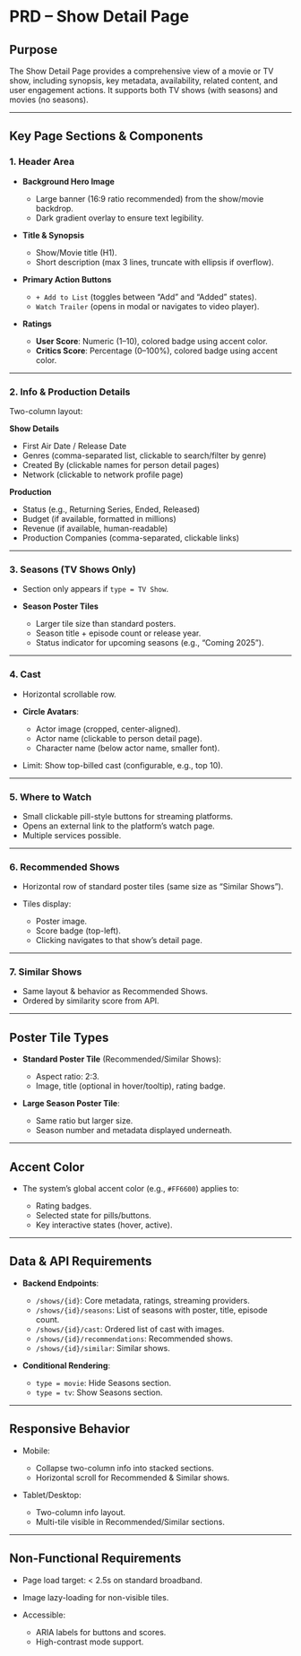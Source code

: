 # **PRD – Show Detail Page**

## **Purpose**

The Show Detail Page provides a comprehensive view of a movie or TV show, including synopsis, key metadata, availability, related content, and user engagement actions. It supports both TV shows (with seasons) and movies (no seasons).

---

## **Key Page Sections & Components**

### 1. **Header Area**

* **Background Hero Image**

  * Large banner (16:9 ratio recommended) from the show/movie backdrop.
  * Dark gradient overlay to ensure text legibility.
* **Title & Synopsis**

  * Show/Movie title (H1).
  * Short description (max 3 lines, truncate with ellipsis if overflow).
* **Primary Action Buttons**

  * `+ Add to List` (toggles between “Add” and “Added” states).
  * `Watch Trailer` (opens in modal or navigates to video player).
* **Ratings**

  * **User Score**: Numeric (1–10), colored badge using accent color.
  * **Critics Score**: Percentage (0–100%), colored badge using accent color.

---

### 2. **Info & Production Details**

Two-column layout:

**Show Details**

* First Air Date / Release Date
* Genres (comma-separated list, clickable to search/filter by genre)
* Created By (clickable names for person detail pages)
* Network (clickable to network profile page)

**Production**

* Status (e.g., Returning Series, Ended, Released)
* Budget (if available, formatted in millions)
* Revenue (if available, human-readable)
* Production Companies (comma-separated, clickable links)

---

### 3. **Seasons (TV Shows Only)**

* Section only appears if `type = TV Show`.
* **Season Poster Tiles**

  * Larger tile size than standard posters.
  * Season title + episode count or release year.
  * Status indicator for upcoming seasons (e.g., “Coming 2025”).

---

### 4. **Cast**

* Horizontal scrollable row.
* **Circle Avatars**:

  * Actor image (cropped, center-aligned).
  * Actor name (clickable to person detail page).
  * Character name (below actor name, smaller font).
* Limit: Show top-billed cast (configurable, e.g., top 10).

---

### 5. **Where to Watch**

* Small clickable pill-style buttons for streaming platforms.
* Opens an external link to the platform’s watch page.
* Multiple services possible.

---

### 6. **Recommended Shows**

* Horizontal row of standard poster tiles (same size as “Similar Shows”).
* Tiles display:

  * Poster image.
  * Score badge (top-left).
  * Clicking navigates to that show’s detail page.

---

### 7. **Similar Shows**

* Same layout & behavior as Recommended Shows.
* Ordered by similarity score from API.

---

## **Poster Tile Types**

* **Standard Poster Tile** (Recommended/Similar Shows):

  * Aspect ratio: 2:3.
  * Image, title (optional in hover/tooltip), rating badge.
* **Large Season Poster Tile**:

  * Same ratio but larger size.
  * Season number and metadata displayed underneath.

---

## **Accent Color**

* The system’s global accent color (e.g., `#FF6600`) applies to:

  * Rating badges.
  * Selected state for pills/buttons.
  * Key interactive states (hover, active).

---

## **Data & API Requirements**

* **Backend Endpoints**:

  * `/shows/{id}`: Core metadata, ratings, streaming providers.
  * `/shows/{id}/seasons`: List of seasons with poster, title, episode count.
  * `/shows/{id}/cast`: Ordered list of cast with images.
  * `/shows/{id}/recommendations`: Recommended shows.
  * `/shows/{id}/similar`: Similar shows.

* **Conditional Rendering**:

  * `type = movie`: Hide Seasons section.
  * `type = tv`: Show Seasons section.

---

## **Responsive Behavior**

* Mobile:

  * Collapse two-column info into stacked sections.
  * Horizontal scroll for Recommended & Similar shows.
* Tablet/Desktop:

  * Two-column info layout.
  * Multi-tile visible in Recommended/Similar sections.

---

## **Non-Functional Requirements**

* Page load target: < 2.5s on standard broadband.
* Image lazy-loading for non-visible tiles.
* Accessible:

  * ARIA labels for buttons and scores.
  * High-contrast mode support.
